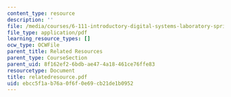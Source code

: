 ```yaml
---
content_type: resource
description: ''
file: /media/courses/6-111-introductory-digital-systems-laboratory-spring-2006/ebcc5f1ab76a0f6f0e69cb21de1b0952_relatedresource.pdf
file_type: application/pdf
learning_resource_types: []
ocw_type: OCWFile
parent_title: Related Resources
parent_type: CourseSection
parent_uid: 8f162ef2-6bdb-ae47-4a18-461ce76ffe83
resourcetype: Document
title: relatedresource.pdf
uid: ebcc5f1a-b76a-0f6f-0e69-cb21de1b0952
---
```


